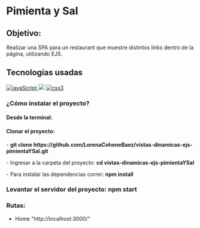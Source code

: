 # Pimienta y Sal

## Objetivo:

Realizar una SPA para un restaurant que muestre distintos links dentro de la página, utilizando EJS.

## Tecnologías usadas

<p align="left">
<!-- javascript -->
<a href=https://developer.mozilla.org/en-US/docs/Web/JavaScript" target="_blank" data-bs-toggle="tooltip" title="JavaScript"> <img src="https://img.shields.io/badge/JavaScript-323330?style=for-the-badge&logo=javascript&logoColor=F7DF1E" alt="javaScript"/> </a>
<!-- express -->
<a href="https://developer.mozilla.org/es/docs/Learn/Server-side/Express_Nodejs/Introduction" alt="Express Js" ><img src= "https://img.shields.io/badge/Express.js-000000?style=for-the-badge&logo=express&logoColor=white" /></a>
<!-- css -->
<a href="https://www.w3schools.com/css/" target="_blank" data-bs-toggle="tooltip" title="CSS3"> <img src="https://img.shields.io/badge/CSS3-1572B6?style=for-the-badge&logo=css3&logoColor=white" alt="css3"/> </a>
</p>

### ¿Cómo instalar el proyecto?

#### Desde la terminal:

<h4> Clonar el proyecto:</h4>
<p>- <strong> git clone https://github.com/LorenaCoheneBaez/vistas-dinamicas-ejs-pimientaYSal.git </strong> </p>
<p>- Ingresar a la carpeta del proyecto: <strong>cd vistas-dinamicas-ejs-pimientaYSal</strong> </p>
<p>- Para instalar las dependencias correr: <strong>npm install</strong> </p>

### Levantar el servidor del proyecto: npm start

### Rutas:

- Home "http://localhost:3000/"